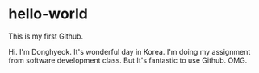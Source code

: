 # hello-world
This is my first Github.

Hi. I'm Donghyeok. It's wonderful day in Korea.
I'm doing my assignment from software development class.
But It's fantastic to use Github. OMG.
